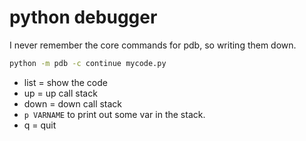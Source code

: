 # python debugger
I never remember the core commands for pdb, so writing them down. 

```bash
python -m pdb -c continue mycode.py
```

* list = show the code
* up = up call stack
* down = down call stack
* `p VARNAME` to print out some var in the stack.
* q = quit
